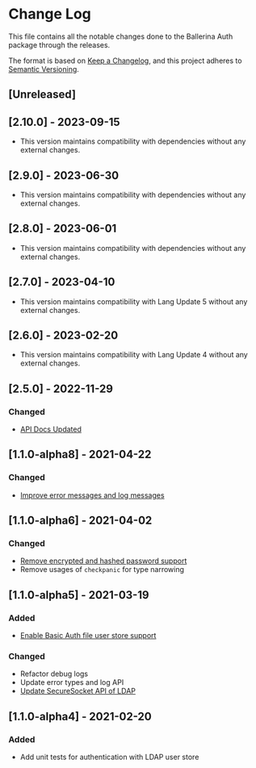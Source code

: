 # Change Log
This file contains all the notable changes done to the Ballerina Auth package through the releases.

The format is based on [Keep a Changelog](https://keepachangelog.com/en/1.0.0/), and this project adheres to [Semantic Versioning](https://semver.org/spec/v2.0.0.html).

## [Unreleased]

## [2.10.0] - 2023-09-15
- This version maintains compatibility with dependencies without any external changes.

## [2.9.0] - 2023-06-30

- This version maintains compatibility with dependencies without any external changes.

## [2.8.0] - 2023-06-01

- This version maintains compatibility with dependencies without any external changes.

## [2.7.0] - 2023-04-10

- This version maintains compatibility with Lang Update 5 without any external changes.

## [2.6.0] - 2023-02-20

- This version maintains compatibility with Lang Update 4 without any external changes.

## [2.5.0] - 2022-11-29

### Changed
- [API Docs Updated](https://github.com/ballerina-platform/ballerina-standard-library/issues/3463)

## [1.1.0-alpha8] - 2021-04-22

### Changed
- [Improve error messages and log messages](https://github.com/ballerina-platform/ballerina-standard-library/issues/1242)

## [1.1.0-alpha6] - 2021-04-02

### Changed
- [Remove encrypted and hashed password support](https://github.com/ballerina-platform/ballerina-standard-library/issues/1214)
- Remove usages of `checkpanic` for type narrowing

## [1.1.0-alpha5] - 2021-03-19

### Added
- [Enable Basic Auth file user store support](https://github.com/ballerina-platform/ballerina-standard-library/issues/862)

### Changed
- Refactor debug logs
- Update error types and log API
- [Update SecureSocket API of LDAP](https://github.com/ballerina-platform/ballerina-standard-library/issues/1215)

## [1.1.0-alpha4] - 2021-02-20

### Added
- Add unit tests for authentication with LDAP user store
